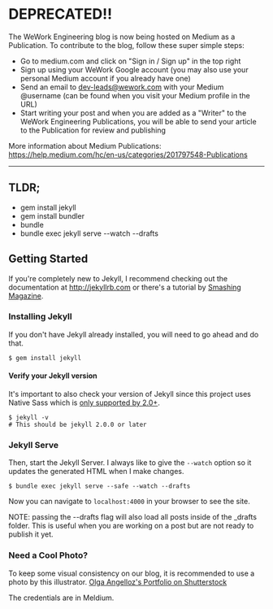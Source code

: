 # DEPRECATED!!

The WeWork Engineering blog is now being hosted on Medium as a Publication. To contribute to the blog, follow these super simple steps:

- Go to medium.com and click on "Sign in / Sign up" in the top right
- Sign up using your WeWork Google account (you may also use your personal Medium account if you already have one)
- Send an email to dev-leads@wework.com with your Medium @username (can be found when you visit your Medium profile in the URL)
- Start writing your post and when you are added as a "Writer" to the WeWork Engineering Publications, you will be able to send your article to the Publication for review and publishing

More information about Medium Publications:
https://help.medium.com/hc/en-us/categories/201797548-Publications

---

## TLDR;

- gem install jekyll
- gem install bundler
- bundle
- bundle exec jekyll serve --watch --drafts


## Getting Started

If you're completely new to Jekyll, I recommend checking out the documentation at <http://jekyllrb.com> or there's a tutorial by [Smashing Magazine](http://www.smashingmagazine.com/2014/08/01/build-blog-jekyll-github-pages/).

### Installing Jekyll

If you don't have Jekyll already installed, you will need to go ahead and do that.

```
$ gem install jekyll
```

#### Verify your Jekyll version

It's important to also check your version of Jekyll since this project uses Native Sass which
is [only supported by 2.0+](http://jekyllrb.com/news/2014/05/06/jekyll-turns-2-0-0/).

```
$ jekyll -v
# This should be jekyll 2.0.0 or later
```

### Jekyll Serve

Then, start the Jekyll Server. I always like to give the `--watch` option so it updates the generated HTML when I make changes.

```
$ bundle exec jekyll serve --safe --watch --drafts
```

Now you can navigate to `localhost:4000` in your browser to see the site.

NOTE: passing the --drafts flag will also load all posts inside of the _drafts folder. This is
useful when you are working on a post but are not ready to publish it yet.


### Need a Cool Photo?

To keep some visual consistency on our blog, it is recommended to use a photo by this illustrator.
[Olga Angelloz's Portfolio on Shutterstock](http://www.shutterstock.com/gallery-1451378p1.html)

The credentials are in Meldium.
